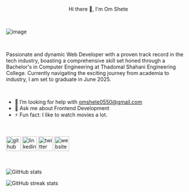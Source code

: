 <p align='center'>Hi there 👋, I'm Om Shete</p>

<br />

![image](https://github.com/omshete0550/omshete0550/assets/95119784/38268d29-0b0f-416f-9586-3a6d7f6d8ebb)

<br />

Passionate and dynamic Web Developer with a proven track record in the tech industry, boasting a comprehensive skill set honed through a Bachelor's in Computer Engineering at Thadomal Shahani Engineering College. Currently navigating the exciting journey from academia to industry, I am set to graduate in June 2025.

<br />

- 🤔 I’m looking for help with omshete0550@gmail.com 
- 💬 Ask me about Frontend Development 
- ⚡ Fun fact: I like to watch movies a lot. 

<br />

[<img src='https://cdn-icons-png.flaticon.com/512/25/25231.png' alt='github' height='40'>](https://github.com/omshete0550)  [<img src='https://freelogopng.com/images/all_img/1656996409linkedin-symbol.png' alt='linkedin' height='40'>](https://www.linkedin.com/in/https://www.linkedin.com/in/om-shete-25748522a//)  [<img src='https://seeklogo.com/images/T/twitter-x-logo-0339F999CF-seeklogo.com.png?v=638264860180000000' alt='twitter' height='40'>](https://twitter.com/https://twitter.com/omshete0550)  [<img src='https://upload.wikimedia.org/wikipedia/commons/thumb/1/1c/ICloud_logo.svg/2560px-ICloud_logo.svg.png' alt='website' height='40'>](https://portfolio-om-shete.vercel.app/)  

<br />

![GitHub stats](https://github-readme-stats.vercel.app/api?username=omshete0550&show_icons=true&count_private=true)  

![GitHub streak stats](https://streak-stats.demolab.com/?user=omshete0550)  

